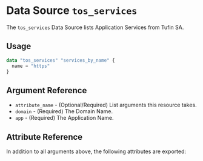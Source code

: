 # Data Source `tos_services`

The `tos_services` Data Source lists Application Services from Tufin SA.

## Usage

```terraform
data "tos_services" "services_by_name" {
  name = "https"
}
```

## Argument Reference

* `attribute_name` - (Optional/Required) List arguments this resource takes.
* `domain` - (Required) The Domain Name.
* `app` - (Required) The Application Name.

## Attribute Reference

In addition to all arguments above, the following attributes are exported:
